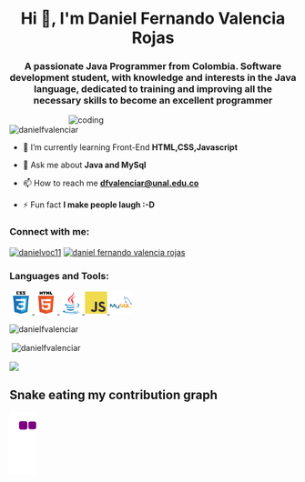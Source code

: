 <h1 align="center">Hi 👋, I'm Daniel Fernando Valencia Rojas</h1>
<h3 align="center">A passionate Java Programmer from Colombia. Software development student, with knowledge and interests in the Java language, dedicated to training and improving all the necessary skills to become an excellent programmer</h3>

<img align="right" alt="coding" width="400" src="https://gohighbrow.com/wp-content/uploads/2018/01/An-introduction-to-Java-programming_sharing.png">

<p align="left"> <img src="https://komarev.com/ghpvc/?username=danielfvalenciar&label=Profile%20views&color=0e75b6&style=flat" alt="danielfvalenciar" /> </p>

- 🌱 I’m currently learning Front-End **HTML,CSS,Javascript**

- 💬 Ask me about **Java and MySql**

- 📫 How to reach me **dfvalenciar@unal.edu.co**

- ⚡ Fun fact **I make people laugh :-D**

<h3 align="left">Connect with me:</h3>
<p align="left">
<a href="https://twitter.com/danielvoc11" target="blank"><img align="center" src="https://raw.githubusercontent.com/rahuldkjain/github-profile-readme-generator/master/src/images/icons/Social/twitter.svg" alt="danielvoc11" height="30" width="40" /></a>
<a href="https://www.linkedin.com/in/daniel-fernando-valencia-rojas-69542a18a/" target="blank"><img align="center" src="https://raw.githubusercontent.com/rahuldkjain/github-profile-readme-generator/master/src/images/icons/Social/linked-in-alt.svg" alt="daniel fernando valencia rojas" height="30" width="40" /></a>
</p>

<h3 align="left">Languages and Tools:</h3>
<p align="left"> <a href="https://www.w3schools.com/css/" target="_blank" rel="noreferrer"> <img src="https://raw.githubusercontent.com/devicons/devicon/master/icons/css3/css3-original-wordmark.svg" alt="css3" width="40" height="40"/> </a> <a href="https://www.w3.org/html/" target="_blank" rel="noreferrer"> <img src="https://raw.githubusercontent.com/devicons/devicon/master/icons/html5/html5-original-wordmark.svg" alt="html5" width="40" height="40"/> </a> <a href="https://www.java.com" target="_blank" rel="noreferrer"> <img src="https://raw.githubusercontent.com/devicons/devicon/master/icons/java/java-original.svg" alt="java" width="40" height="40"/> </a> <a href="https://developer.mozilla.org/en-US/docs/Web/JavaScript" target="_blank" rel="noreferrer"> <img src="https://raw.githubusercontent.com/devicons/devicon/master/icons/javascript/javascript-original.svg" alt="javascript" width="40" height="40"/> </a> <a href="https://www.mysql.com/" target="_blank" rel="noreferrer"> <img src="https://raw.githubusercontent.com/devicons/devicon/master/icons/mysql/mysql-original-wordmark.svg" alt="mysql" width="40" height="40"/> </a> </p>


<p><img align="center" src="https://github-readme-stats.vercel.app/api/top-langs?username=danielfvalenciar&show_icons=true&locale=en&layout=compact" alt="danielfvalenciar" /></p>

<p>&nbsp;<img align="center" src="https://github-readme-stats-git-masterrstaa-rickstaa.vercel.app/api?username=danielfvalenciar&&show_icons=true&theme=dark" alt="danielfvalenciar" /></p>

<p><img align="center" src="https://github-readme-streak-stats.herokuapp.com/?user=danielfvalenciar&" /></p>


## Snake eating my contribution graph
![snake gif](https://github.com/danielfvalenciar/danielfvalenciar/blob/output/github-contribution-grid-snake.gif)


<!--"https://github-readme-stats.vercel.app/api?username=danielfvalenciar&show_icons=true&locale=en"-->

<!--"https://github-readme-stats-git-masterrstaa-rickstaa.vercel.app/api?username=danielfvalenciar&&show_icons=true&theme=dark"-->








